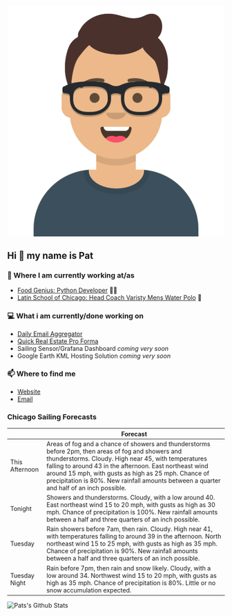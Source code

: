 [![Social banner for p-j-falconer](https://raw.githubusercontent.com/P-J-FALCONER/P-J-FALCONER/master/assets/avataaars.svg)](https://patfalconer.com/)
## Hi :wave: my name is Pat

### 💼 Where I am currently working at/as
- [Food Genius: Python Developer](https://getfoodgenius.com/) 🍔🐍
- [Latin School of Chicago: Head Coach Varisty Mens Water Polo](https://www.latinschool.org/) 🤽


### 💻 What i am currently/done working on
 - [Daily Email Aggregator](https://github.com/P-J-FALCONER/dott_daily_mail)
 - [Quick Real Estate Pro Forma](https://github.com/P-J-FALCONER/henry)
 - Sailing Sensor/Grafana Dashboard *coming very soon*
 - Google Earth KML Hosting Solution *coming very soon*

### 📫 Where to find me
 - [Website](https://patfalconer.com/)
 - [Email](mailto:patrick.j.falconer@gmail.com)


### Chicago Sailing Forecasts
|   | Forecast  |
|---|---|
| This Afternoon | Areas of fog and a chance of showers and thunderstorms before 2pm, then areas of fog and showers and thunderstorms. Cloudy. High near 45, with temperatures falling to around 43 in the afternoon. East northeast wind around 15 mph, with gusts as high as 25 mph. Chance of precipitation is 80%. New rainfall amounts between a quarter and half of an inch possible. |
| Tonight | Showers and thunderstorms. Cloudy, with a low around 40. East northeast wind 15 to 20 mph, with gusts as high as 30 mph. Chance of precipitation is 100%. New rainfall amounts between a half and three quarters of an inch possible. |
| Tuesday | Rain showers before 7am, then rain. Cloudy. High near 41, with temperatures falling to around 39 in the afternoon. North northeast wind 15 to 25 mph, with gusts as high as 35 mph. Chance of precipitation is 90%. New rainfall amounts between a half and three quarters of an inch possible. |
| Tuesday Night | Rain before 7pm, then rain and snow likely. Cloudy, with a low around 34. Northwest wind 15 to 20 mph, with gusts as high as 35 mph. Chance of precipitation is 80%. Little or no snow accumulation expected. |

![Pats's Github Stats](https://github-readme-stats.vercel.app/api?username=p-j-falconer&show_icons=true&theme=radical)
